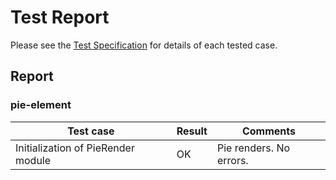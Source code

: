 # Test Report
Please see the [Test Specification](testspecification.md) for details of each tested case.

## Report

### pie-element
| **Test case** | **Result** | **Comments** |
|---------------|------------|--------------|
| Initialization of PieRender module | OK | Pie renders. No errors. |